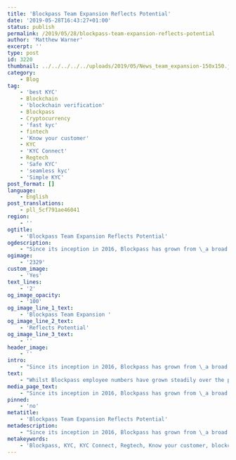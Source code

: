 ```yaml
---
title: 'Blockpass Team Expansion Reflects Potential'
date: '2019-05-28T16:43:27+01:00'
status: publish
permalink: /2019/05/28/blockpass-team-expansion-reflects-potential
author: 'Matthew Warner'
excerpt: ''
type: post
id: 3220
thumbnail: ../../../../../uploads/2019/05/News_team_expansion-150x150.jpg
category:
    - Blog
tag:
    - 'best KYC'
    - Blockchain
    - 'blockchain verification'
    - Blockpass
    - Cryptocurrency
    - 'fast kyc'
    - fintech
    - 'Know your customer'
    - KYC
    - 'KYC Connect'
    - Regtech
    - 'Safe KYC'
    - 'seamless kyc'
    - 'Simple KYC'
post_format: []
language:
    - English
post_translations:
    - pll_5cf791ae46041
region:
    - ''
ogtitle:
    - 'Blockpass Team Expansion Reflects Potential'
ogdescription:
    - "Since its inception in 2016, Blockpass has grown from \_a broad reaching concept into a fully functioning project with its first product offering - a \_user-centric KYC solution - already being used by a number of companies to make the process of onboarding new users and complying with regulations faster and simpler. The list of companies that are working with Blockpass grows almost weekly; however, not only is Blockpass rapidly expanding its partnerships and integrations, but it is also rapidly expanding its team."
ogimage:
    - '2329'
custom_image:
    - 'Yes'
text_lines:
    - '2'
og_image_opacity:
    - '100'
og_image_line_1_text:
    - 'Blockpass Team Expansion '
og_image_line_2_text:
    - 'Reflects Potential'
og_image_line_3_text:
    - ''
header_image:
    - ''
intro:
    - "Since its inception in 2016, Blockpass has grown from \_a broad reaching concept into a fully functioning project with its first product offering - a \_user-centric KYC solution - already being used by a number of companies to make the process of onboarding new users and complying with regulations faster and simpler. The list of companies that are working with Blockpass grows almost weekly; however, not only is Blockpass rapidly expanding its partnerships and integrations, but it is also rapidly expanding its team."
text:
    - "Whilst Blockpass employee numbers have grown steadily over the past few years from the founders to a team of over 20, the last couple of months have seen three new additions to the Blockpass team in the forms of Courtney Lau, Cynthia Yiu and Elaine Hsu. Courtney Lau has joined the Marketing team, where she has become a key member who is heavily involved with Digital Marketing channels, social media and helping to organise and run our many events. You can read about Courtney and her work for Blockpass in her <i>5 Minutes With </i>interview <a href=\"https://www.blockpass.org/2019/03/22/meet-the-team%e2%80%8a-%e2%80%8a5-minutes-with-digital-marketing-manager-courtney-lau/\">here</a>. Cynthia Yiu has recently begun her vital work as part of the Blockpass HR and Admin team in Hong Kong; and Elaine Hsu began her role as Financial Controller in Hong Kong on Monday of this week. Cynthia and Elaine will both feature in the own <i>5 Minutes With</i> interviews in the near future.\r\n\r\n<span style=\"font-weight: 400;\">In addition to these three new team members in Hong Kong, Blockpass is currently in the process of hiring for a notable number of additional roles - with four new positions for the sales and marketing teams, and additional blockchain developers. Two of these new prospects are for opportunities based in the UK, in the form of a Business Development Manager and a Sales Executive. The remaining roles are based in Hong Kong and include a Global Head of Sales, a Sales Executive, and multiple Blockchain Developers. </span>\r\n\r\n<span style=\"font-weight: 400;\">This need for expansion reflects the huge potential that is being realised with Blockpass as the company grows to be able to accommodate demand. It is only by growing the Blockpass team that we can bring our vision and the benefits of user-centric identity to the largest market we can possibly reach. However, the reason behind this sudden surge of growth is not solely down to Blockpass being in high demand, but also the long-term development plan for Blockpass as we begin to work on our future products - including the much-anticipated Business Identity to complement the Human Identity product we already provide. Blockpass is committed to seeing these goals realised as soon and as fully as possible, and the investments that are being made in creating an expert and dedicated team are the next steps towards achieving this vision. </span>\r\n\r\n<span style=\"font-weight: 400;\">If you would like to be on the cutting edge of technology and working to bring back control of user identity to those who truly own in, please contact us. Anyone interested in applying for a position in Sales and Marketing should e-mail Blockpass CMO, Hans Lombardo, hans.lombardo@blockpass.org, with a CV and cover letter. Those interested in the role of Blockchain Developer should contact Blockpass CTO, Thomas Leiritz </span><a href=\"mailto:thomas.leiritz@blockpass.org\"><span style=\"font-weight: 400;\">thomas.leiritz@blockpass.org</span></a><span style=\"font-weight: 400;\">, with a CV and cover letter. \_\_\_</span>"
media_page_text:
    - "Since its inception in 2016, Blockpass has grown from \_a broad reaching concept into a fully functioning project with its first product offering - a \_user-centric KYC solution - already being used by a number of companies to make the process of onboarding new users and complying with regulations faster and simpler. The list of companies that are working with Blockpass grows almost weekly; however, not only is Blockpass rapidly expanding its partnerships and integrations, but it is also rapidly expanding its team."
pinned:
    - 'no'
metatitle:
    - 'Blockpass Team Expansion Reflects Potential'
metadescription:
    - "Since its inception in 2016, Blockpass has grown from \_a broad reaching concept into a fully functioning project with its first product offering - a \_user-centric KYC solution - already being used by a number of companies to make the process of onboarding new users and complying with regulations faster and simpler. The list of companies that are working with Blockpass grows almost weekly; however, not only is Blockpass rapidly expanding its partnerships and integrations, but it is also rapidly expanding its team."
metakeywords:
    - 'Blockpass, KYC, KYC Connect, Regtech, Know your customer, blockchain, cryptocurrency, blockchain verification, fintech, best kyc, seamless kyc, simple kyc, fast kyc, safe kyc '
---
```

<!DOCTYPE html PUBLIC "-//W3C//DTD HTML 4.0 Transitional//EN" "http://www.w3.org/TR/REC-html40/loose.dtd">
<?xml encoding="UTF-8">
